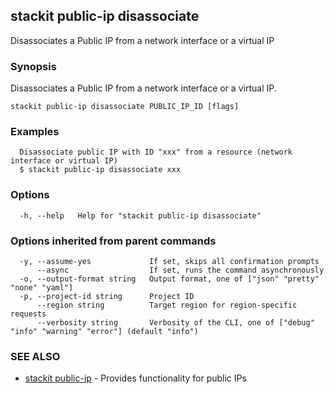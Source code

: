 ## stackit public-ip disassociate

Disassociates a Public IP from a network interface or a virtual IP

### Synopsis

Disassociates a Public IP from a network interface or a virtual IP.

```
stackit public-ip disassociate PUBLIC_IP_ID [flags]
```

### Examples

```
  Disassociate public IP with ID "xxx" from a resource (network interface or virtual IP)
  $ stackit public-ip disassociate xxx
```

### Options

```
  -h, --help   Help for "stackit public-ip disassociate"
```

### Options inherited from parent commands

```
  -y, --assume-yes             If set, skips all confirmation prompts
      --async                  If set, runs the command asynchronously
  -o, --output-format string   Output format, one of ["json" "pretty" "none" "yaml"]
  -p, --project-id string      Project ID
      --region string          Target region for region-specific requests
      --verbosity string       Verbosity of the CLI, one of ["debug" "info" "warning" "error"] (default "info")
```

### SEE ALSO

* [stackit public-ip](./stackit_public-ip.md)	 - Provides functionality for public IPs

